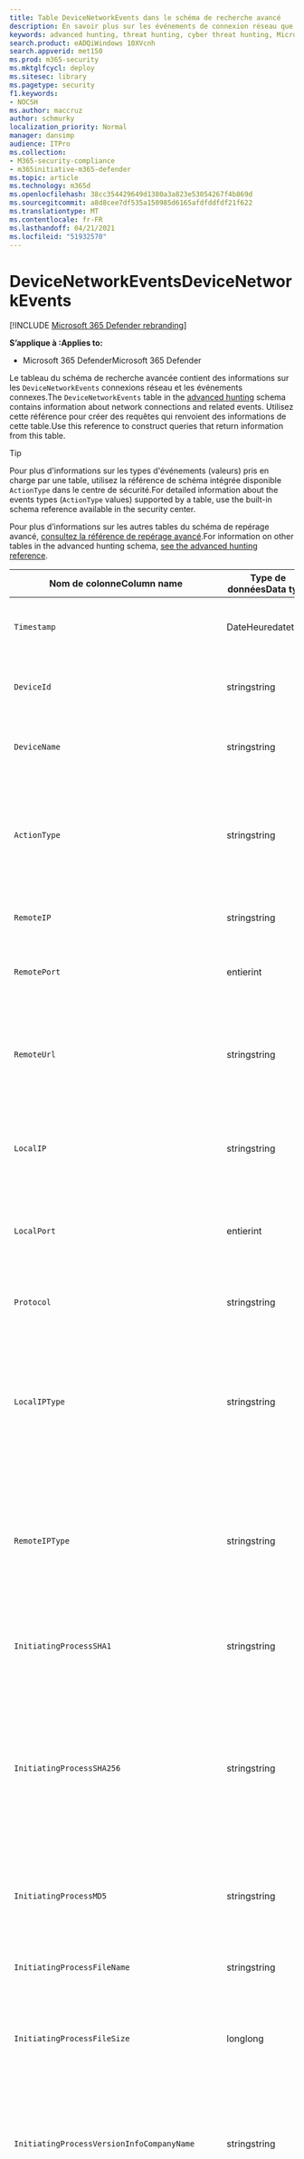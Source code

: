 ```yaml
---
title: Table DeviceNetworkEvents dans le schéma de recherche avancé
description: En savoir plus sur les événements de connexion réseau que vous pouvez interroger à partir de la table DeviceNetworkEvents du schéma de recherche avancé
keywords: advanced hunting, threat hunting, cyber threat hunting, Microsoft 365 Defender, microsoft 365, m365, search, query, telemetry, schema reference, kusto, table, column, data type, devicenetworkevents, NetworkCommunicationEvents, network connection, remote ip, local ip
search.product: eADQiWindows 10XVcnh
search.appverid: met150
ms.prod: m365-security
ms.mktglfcycl: deploy
ms.sitesec: library
ms.pagetype: security
f1.keywords:
- NOCSH
ms.author: maccruz
author: schmurky
localization_priority: Normal
manager: dansimp
audience: ITPro
ms.collection:
- M365-security-compliance
- m365initiative-m365-defender
ms.topic: article
ms.technology: m365d
ms.openlocfilehash: 38cc354429649d1380a3a823e53054267f4b869d
ms.sourcegitcommit: a8d8cee7df535a150985d6165afdfddfdf21f622
ms.translationtype: MT
ms.contentlocale: fr-FR
ms.lasthandoff: 04/21/2021
ms.locfileid: "51932570"
---
```

# <a name="devicenetworkevents"></a><span data-ttu-id="28e18-104">DeviceNetworkEvents</span><span class="sxs-lookup"><span data-stu-id="28e18-104">DeviceNetworkEvents</span></span>

[!INCLUDE [Microsoft 365 Defender rebranding](../includes/microsoft-defender.md)]


<span data-ttu-id="28e18-105">**S’applique à :**</span><span class="sxs-lookup"><span data-stu-id="28e18-105">**Applies to:**</span></span>
- <span data-ttu-id="28e18-106">Microsoft 365 Defender</span><span class="sxs-lookup"><span data-stu-id="28e18-106">Microsoft 365 Defender</span></span>



<span data-ttu-id="28e18-107">Le tableau du schéma de recherche avancée contient des informations sur les `DeviceNetworkEvents` connexions réseau et les événements [](advanced-hunting-overview.md) connexes.</span><span class="sxs-lookup"><span data-stu-id="28e18-107">The `DeviceNetworkEvents` table in the [advanced hunting](advanced-hunting-overview.md) schema contains information about network connections and related events.</span></span> <span data-ttu-id="28e18-108">Utilisez cette référence pour créer des requêtes qui renvoient des informations de cette table.</span><span class="sxs-lookup"><span data-stu-id="28e18-108">Use this reference to construct queries that return information from this table.</span></span>

>[!TIP]
> <span data-ttu-id="28e18-109">Pour plus d'informations sur les types d'événements (valeurs) pris en charge par une table, utilisez la référence de schéma intégrée disponible `ActionType` dans le centre de sécurité.</span><span class="sxs-lookup"><span data-stu-id="28e18-109">For detailed information about the events types (`ActionType` values) supported by a table, use the built-in schema reference available in the security center.</span></span>

<span data-ttu-id="28e18-110">Pour plus d’informations sur les autres tables du schéma de repérage avancé, [consultez la référence de repérage avancé](advanced-hunting-schema-tables.md).</span><span class="sxs-lookup"><span data-stu-id="28e18-110">For information on other tables in the advanced hunting schema, [see the advanced hunting reference](advanced-hunting-schema-tables.md).</span></span>

| <span data-ttu-id="28e18-111">Nom de colonne</span><span class="sxs-lookup"><span data-stu-id="28e18-111">Column name</span></span> | <span data-ttu-id="28e18-112">Type de données</span><span class="sxs-lookup"><span data-stu-id="28e18-112">Data type</span></span> | <span data-ttu-id="28e18-113">Description</span><span class="sxs-lookup"><span data-stu-id="28e18-113">Description</span></span> |
|-------------|-----------|-------------|
| `Timestamp` | <span data-ttu-id="28e18-114">DateHeure</span><span class="sxs-lookup"><span data-stu-id="28e18-114">datetime</span></span> | <span data-ttu-id="28e18-115">Date et heure d’enregistrement de l’événement</span><span class="sxs-lookup"><span data-stu-id="28e18-115">Date and time when the event was recorded</span></span> |
| `DeviceId` | <span data-ttu-id="28e18-116">string</span><span class="sxs-lookup"><span data-stu-id="28e18-116">string</span></span> | <span data-ttu-id="28e18-117">Identificateur unique de la machine dans le service</span><span class="sxs-lookup"><span data-stu-id="28e18-117">Unique identifier for the machine in the service</span></span> |
| `DeviceName` | <span data-ttu-id="28e18-118">string</span><span class="sxs-lookup"><span data-stu-id="28e18-118">string</span></span> | <span data-ttu-id="28e18-119">Nom de domaine complet (FQDN) de la machine</span><span class="sxs-lookup"><span data-stu-id="28e18-119">Fully qualified domain name (FQDN) of the machine</span></span> |
| `ActionType` | <span data-ttu-id="28e18-120">string</span><span class="sxs-lookup"><span data-stu-id="28e18-120">string</span></span> | <span data-ttu-id="28e18-121">Type d'activité qui a déclenché l'événement.</span><span class="sxs-lookup"><span data-stu-id="28e18-121">Type of activity that triggered the event.</span></span> <span data-ttu-id="28e18-122">Pour plus [d'informations, voir](advanced-hunting-schema-tables.md?#get-schema-information-in-the-security-center) la référence du schéma dans le portail</span><span class="sxs-lookup"><span data-stu-id="28e18-122">See the [in-portal schema reference](advanced-hunting-schema-tables.md?#get-schema-information-in-the-security-center) for details</span></span> |
| `RemoteIP` | <span data-ttu-id="28e18-123">string</span><span class="sxs-lookup"><span data-stu-id="28e18-123">string</span></span> | <span data-ttu-id="28e18-124">Adresse IP à laquelle la connexion était en cours</span><span class="sxs-lookup"><span data-stu-id="28e18-124">IP address that was being connected to</span></span> |
| `RemotePort` | <span data-ttu-id="28e18-125">entier</span><span class="sxs-lookup"><span data-stu-id="28e18-125">int</span></span> | <span data-ttu-id="28e18-126">Port TCP sur l'appareil distant connecté</span><span class="sxs-lookup"><span data-stu-id="28e18-126">TCP port on the remote device that was being connected to</span></span> |
| `RemoteUrl` | <span data-ttu-id="28e18-127">string</span><span class="sxs-lookup"><span data-stu-id="28e18-127">string</span></span> | <span data-ttu-id="28e18-128">URL ou nom de domaine complet (FQDN) à laquelle/auquel la connexion était en cours</span><span class="sxs-lookup"><span data-stu-id="28e18-128">URL or fully qualified domain name (FQDN) that was being connected to</span></span> |
| `LocalIP` | <span data-ttu-id="28e18-129">string</span><span class="sxs-lookup"><span data-stu-id="28e18-129">string</span></span> | <span data-ttu-id="28e18-130">Adresse IP attribuée à l'ordinateur local utilisé lors de la communication</span><span class="sxs-lookup"><span data-stu-id="28e18-130">IP address assigned to the local machine used during communication</span></span> |
| `LocalPort` | <span data-ttu-id="28e18-131">entier</span><span class="sxs-lookup"><span data-stu-id="28e18-131">int</span></span> | <span data-ttu-id="28e18-132">Port TCP sur l'ordinateur local utilisé lors de la communication</span><span class="sxs-lookup"><span data-stu-id="28e18-132">TCP port on the local machine used during communication</span></span> |
| `Protocol` | <span data-ttu-id="28e18-133">string</span><span class="sxs-lookup"><span data-stu-id="28e18-133">string</span></span> | <span data-ttu-id="28e18-134">Protocole utilisé pendant la communication</span><span class="sxs-lookup"><span data-stu-id="28e18-134">Protocol used during the communication</span></span> |
| `LocalIPType` | <span data-ttu-id="28e18-135">string</span><span class="sxs-lookup"><span data-stu-id="28e18-135">string</span></span> | <span data-ttu-id="28e18-136">Type d'adresse IP, par exemple Public, Privé, Réservé, Loopback, Teredo, FourToSixMapping et Diffusion</span><span class="sxs-lookup"><span data-stu-id="28e18-136">Type of IP address, for example Public, Private, Reserved, Loopback, Teredo, FourToSixMapping, and Broadcast</span></span> |
| `RemoteIPType` | <span data-ttu-id="28e18-137">string</span><span class="sxs-lookup"><span data-stu-id="28e18-137">string</span></span> | <span data-ttu-id="28e18-138">Type d'adresse IP, par exemple Public, Privé, Réservé, Loopback, Teredo, FourToSixMapping et Diffusion</span><span class="sxs-lookup"><span data-stu-id="28e18-138">Type of IP address, for example Public, Private, Reserved, Loopback, Teredo, FourToSixMapping, and Broadcast</span></span> |
| `InitiatingProcessSHA1` | <span data-ttu-id="28e18-139">string</span><span class="sxs-lookup"><span data-stu-id="28e18-139">string</span></span> | <span data-ttu-id="28e18-140">SHA-1 du processus (fichier image) à l'origine de l'événement</span><span class="sxs-lookup"><span data-stu-id="28e18-140">SHA-1 of the process (image file) that initiated the event</span></span> |
| `InitiatingProcessSHA256` | <span data-ttu-id="28e18-141">string</span><span class="sxs-lookup"><span data-stu-id="28e18-141">string</span></span> | <span data-ttu-id="28e18-142">SHA-256 du processus (fichier image) à l'origine de l'événement.</span><span class="sxs-lookup"><span data-stu-id="28e18-142">SHA-256 of the process (image file) that initiated the event.</span></span> <span data-ttu-id="28e18-143">Ce champ n’est généralement pas rempli. Utilisez la colonne SHA1 lorsque celle-ci est disponible.</span><span class="sxs-lookup"><span data-stu-id="28e18-143">This field is usually not populated — use the SHA1 column when available.</span></span> |
| `InitiatingProcessMD5` | <span data-ttu-id="28e18-144">string</span><span class="sxs-lookup"><span data-stu-id="28e18-144">string</span></span> | <span data-ttu-id="28e18-145">Hachage MD5 du processus (fichier image) à l'origine de l'événement</span><span class="sxs-lookup"><span data-stu-id="28e18-145">MD5 hash of the process (image file) that initiated the event</span></span> |
| `InitiatingProcessFileName` | <span data-ttu-id="28e18-146">string</span><span class="sxs-lookup"><span data-stu-id="28e18-146">string</span></span> | <span data-ttu-id="28e18-147">Nom du processus à l'origine de l'événement</span><span class="sxs-lookup"><span data-stu-id="28e18-147">Name of the process that initiated the event</span></span> |
| `InitiatingProcessFileSize` | <span data-ttu-id="28e18-148">long</span><span class="sxs-lookup"><span data-stu-id="28e18-148">long</span></span> | <span data-ttu-id="28e18-149">Taille du fichier qui a tenu le processus responsable de l'événement</span><span class="sxs-lookup"><span data-stu-id="28e18-149">Size of the file that ran the process responsible for the event</span></span> |
| `InitiatingProcessVersionInfoCompanyName` | <span data-ttu-id="28e18-150">string</span><span class="sxs-lookup"><span data-stu-id="28e18-150">string</span></span> | <span data-ttu-id="28e18-151">Nom de la société à partir des informations de version du processus (fichier image) responsable de l'événement</span><span class="sxs-lookup"><span data-stu-id="28e18-151">Company name from the version information of the process (image file) responsible for the event</span></span> |
| `InitiatingProcessVersionInfoProductName` | <span data-ttu-id="28e18-152">string</span><span class="sxs-lookup"><span data-stu-id="28e18-152">string</span></span> | <span data-ttu-id="28e18-153">Nom du produit à partir des informations de version du processus (fichier image) responsable de l'événement</span><span class="sxs-lookup"><span data-stu-id="28e18-153">Product name from the version information of the process (image file) responsible for the event</span></span> |
| `InitiatingProcessVersionInfoProductVersion` | <span data-ttu-id="28e18-154">string</span><span class="sxs-lookup"><span data-stu-id="28e18-154">string</span></span> | <span data-ttu-id="28e18-155">Version du produit à partir des informations de version du processus (fichier image) responsable de l’événement</span><span class="sxs-lookup"><span data-stu-id="28e18-155">Product version from the version information of the process (image file) responsible for the event</span></span> |
| `InitiatingProcessVersionInfoInternalFileName` | <span data-ttu-id="28e18-156">string</span><span class="sxs-lookup"><span data-stu-id="28e18-156">string</span></span> | <span data-ttu-id="28e18-157">Nom de fichier interne à partir des informations de version du processus (fichier image) responsable de l’événement</span><span class="sxs-lookup"><span data-stu-id="28e18-157">Internal file name from the version information of the process (image file) responsible for the event</span></span> |
| `InitiatingProcessVersionInfoOriginalFileName` | <span data-ttu-id="28e18-158">string</span><span class="sxs-lookup"><span data-stu-id="28e18-158">string</span></span> | <span data-ttu-id="28e18-159">Nom de fichier d’origine à partir des informations de version du processus (fichier image) responsable de l’événement</span><span class="sxs-lookup"><span data-stu-id="28e18-159">Original file name from the version information of the process (image file) responsible for the event</span></span> |
| `InitiatingProcessVersionInfoFileDescription` | <span data-ttu-id="28e18-160">string</span><span class="sxs-lookup"><span data-stu-id="28e18-160">string</span></span> | <span data-ttu-id="28e18-161">Description à partir des informations de version du processus (fichier image) responsable de l’événement</span><span class="sxs-lookup"><span data-stu-id="28e18-161">Description from the version information of the process (image file) responsible for the event</span></span> |
| `InitiatingProcessId` | <span data-ttu-id="28e18-162">entier</span><span class="sxs-lookup"><span data-stu-id="28e18-162">int</span></span> | <span data-ttu-id="28e18-163">ID de processus (PID) du processus à l’origine de l’événement</span><span class="sxs-lookup"><span data-stu-id="28e18-163">Process ID (PID) of the process that initiated the event</span></span> |
| `InitiatingProcessCommandLine` | <span data-ttu-id="28e18-164">string</span><span class="sxs-lookup"><span data-stu-id="28e18-164">string</span></span> | <span data-ttu-id="28e18-165">Ligne de commande utilisée pour exécuter le processus à l’origine de l’événement</span><span class="sxs-lookup"><span data-stu-id="28e18-165">Command line used to run the process that initiated the event</span></span> |
| `InitiatingProcessCreationTime` | <span data-ttu-id="28e18-166">DateHeure</span><span class="sxs-lookup"><span data-stu-id="28e18-166">datetime</span></span> | <span data-ttu-id="28e18-167">Date et heure de début du processus à l’origine de l’événement</span><span class="sxs-lookup"><span data-stu-id="28e18-167">Date and time when the process that initiated the event was started</span></span> |
| `InitiatingProcessFolderPath` | <span data-ttu-id="28e18-168">string</span><span class="sxs-lookup"><span data-stu-id="28e18-168">string</span></span> | <span data-ttu-id="28e18-169">Dossier contenant le processus (fichier image) à l’origine de l’événement</span><span class="sxs-lookup"><span data-stu-id="28e18-169">Folder containing the process (image file) that initiated the event</span></span> |
| `InitiatingProcessParentFileName` | <span data-ttu-id="28e18-170">string</span><span class="sxs-lookup"><span data-stu-id="28e18-170">string</span></span> | <span data-ttu-id="28e18-171">Nom du processus parent qui a généré le processus responsable de l’événement</span><span class="sxs-lookup"><span data-stu-id="28e18-171">Name of the parent process that spawned the process responsible for the event</span></span> |
| `InitiatingProcessParentId` | <span data-ttu-id="28e18-172">entier</span><span class="sxs-lookup"><span data-stu-id="28e18-172">int</span></span> | <span data-ttu-id="28e18-173">ID de processus (PID) du processus parent qui a généré le processus responsable de l’événement</span><span class="sxs-lookup"><span data-stu-id="28e18-173">Process ID (PID) of the parent process that spawned the process responsible for the event</span></span> |
| `InitiatingProcessParentCreationTime` | <span data-ttu-id="28e18-174">DateHeure</span><span class="sxs-lookup"><span data-stu-id="28e18-174">datetime</span></span> | <span data-ttu-id="28e18-175">Date et heure de début du parent du processus responsable de l’événement</span><span class="sxs-lookup"><span data-stu-id="28e18-175">Date and time when the parent of the process responsible for the event was started</span></span> |
| `InitiatingProcessAccountDomain` | <span data-ttu-id="28e18-176">string</span><span class="sxs-lookup"><span data-stu-id="28e18-176">string</span></span> | <span data-ttu-id="28e18-177">Domaine du compte qui a dirigé le processus responsable de l’événement</span><span class="sxs-lookup"><span data-stu-id="28e18-177">Domain of the account that ran the process responsible for the event</span></span> |
| `InitiatingProcessAccountName` | <span data-ttu-id="28e18-178">string</span><span class="sxs-lookup"><span data-stu-id="28e18-178">string</span></span> | <span data-ttu-id="28e18-179">Nom d’utilisateur du compte qui a dirigé le processus responsable de l’événement</span><span class="sxs-lookup"><span data-stu-id="28e18-179">User name of the account that ran the process responsible for the event</span></span> |
| `InitiatingProcessAccountSid` | <span data-ttu-id="28e18-180">string</span><span class="sxs-lookup"><span data-stu-id="28e18-180">string</span></span> | <span data-ttu-id="28e18-181">Identificateur de sécurité (SID) du compte qui a dirigé le processus responsable de l’événement</span><span class="sxs-lookup"><span data-stu-id="28e18-181">Security Identifier (SID) of the account that ran the process responsible for the event</span></span> |
| `InitiatingProcessAccountUpn` | <span data-ttu-id="28e18-182">string</span><span class="sxs-lookup"><span data-stu-id="28e18-182">string</span></span> | <span data-ttu-id="28e18-183">Nom d’utilisateur principal (UPN) du compte qui a lancé le processus responsable de l’événement</span><span class="sxs-lookup"><span data-stu-id="28e18-183">User principal name (UPN) of the account that ran the process responsible for the event</span></span> |
| `InitiatingProcessAccountObjectId` | <span data-ttu-id="28e18-184">string</span><span class="sxs-lookup"><span data-stu-id="28e18-184">string</span></span> | <span data-ttu-id="28e18-185">ID d’objet Azure AD du compte d’utilisateur qui a tenu le processus responsable de l’événement</span><span class="sxs-lookup"><span data-stu-id="28e18-185">Azure AD object ID of the user account that ran the process responsible for the event</span></span> |
| `InitiatingProcessIntegrityLevel` | <span data-ttu-id="28e18-186">string</span><span class="sxs-lookup"><span data-stu-id="28e18-186">string</span></span> | <span data-ttu-id="28e18-187">Niveau d’intégrité du processus à l’origine de l’événement.</span><span class="sxs-lookup"><span data-stu-id="28e18-187">Integrity level of the process that initiated the event.</span></span> <span data-ttu-id="28e18-188">Windows affecte des niveaux d’intégrité à des processus en fonction de certaines caractéristiques, par exemple s’ils ont été lancés à partir d’un téléchargement Internet.</span><span class="sxs-lookup"><span data-stu-id="28e18-188">Windows assigns integrity levels to processes based on certain characteristics, such as if they were launched from an internet download.</span></span> <span data-ttu-id="28e18-189">Ces niveaux d’intégrité influencent les autorisations sur les ressources</span><span class="sxs-lookup"><span data-stu-id="28e18-189">These integrity levels influence permissions to resources</span></span> |
| `InitiatingProcessTokenElevation` | <span data-ttu-id="28e18-190">string</span><span class="sxs-lookup"><span data-stu-id="28e18-190">string</span></span> | <span data-ttu-id="28e18-191">Type de jeton indiquant la présence ou l’absence d’élévation de privilège du contrôle d’accès utilisateur (UAC) appliquée au processus à l’origine de l’événement</span><span class="sxs-lookup"><span data-stu-id="28e18-191">Token type indicating the presence or absence of User Access Control (UAC) privilege elevation applied to the process that initiated the event</span></span> |
| `ReportId` | <span data-ttu-id="28e18-192">long</span><span class="sxs-lookup"><span data-stu-id="28e18-192">long</span></span> | <span data-ttu-id="28e18-193">Identificateur d’événement basé sur un compteur extensible.</span><span class="sxs-lookup"><span data-stu-id="28e18-193">Event identifier based on a repeating counter.</span></span> <span data-ttu-id="28e18-194">Pour identifier des événements uniques, cette colonne doit être utilisée conjointement avec les colonnes DeviceName et Timestamp</span><span class="sxs-lookup"><span data-stu-id="28e18-194">To identify unique events, this column must be used in conjunction with the DeviceName and Timestamp columns</span></span> |
| `AppGuardContainerId` | <span data-ttu-id="28e18-195">string</span><span class="sxs-lookup"><span data-stu-id="28e18-195">string</span></span> | <span data-ttu-id="28e18-196">Identificateur du conteneur virtualisé utilisé par Application Guard pour isoler l’activité du navigateur</span><span class="sxs-lookup"><span data-stu-id="28e18-196">Identifier for the virtualized container used by Application Guard to isolate browser activity</span></span> |
| `AdditionalFields` | <span data-ttu-id="28e18-197">string</span><span class="sxs-lookup"><span data-stu-id="28e18-197">string</span></span> | <span data-ttu-id="28e18-198">Informations supplémentaires sur l’événement au format de tableau JSON</span><span class="sxs-lookup"><span data-stu-id="28e18-198">Additional information about the event in JSON array format</span></span> |

## <a name="related-topics"></a><span data-ttu-id="28e18-199">Voir aussi</span><span class="sxs-lookup"><span data-stu-id="28e18-199">Related topics</span></span>
- [<span data-ttu-id="28e18-200">Vue d’ensemble du repérage avancé</span><span class="sxs-lookup"><span data-stu-id="28e18-200">Advanced hunting overview</span></span>](advanced-hunting-overview.md)
- [<span data-ttu-id="28e18-201">Apprendre le langage de requête</span><span class="sxs-lookup"><span data-stu-id="28e18-201">Learn the query language</span></span>](advanced-hunting-query-language.md)
- [<span data-ttu-id="28e18-202">Utiliser des requêtes partagées</span><span class="sxs-lookup"><span data-stu-id="28e18-202">Use shared queries</span></span>](advanced-hunting-shared-queries.md)
- [<span data-ttu-id="28e18-203">Repérer des menaces sur les appareils, les e-mails, les applications et les identités</span><span class="sxs-lookup"><span data-stu-id="28e18-203">Hunt across devices, emails, apps, and identities</span></span>](advanced-hunting-query-emails-devices.md)
- [<span data-ttu-id="28e18-204">Comprendre le schéma</span><span class="sxs-lookup"><span data-stu-id="28e18-204">Understand the schema</span></span>](advanced-hunting-schema-tables.md)
- [<span data-ttu-id="28e18-205">Appliquer les meilleures pratiques de requête</span><span class="sxs-lookup"><span data-stu-id="28e18-205">Apply query best practices</span></span>](advanced-hunting-best-practices.md)
